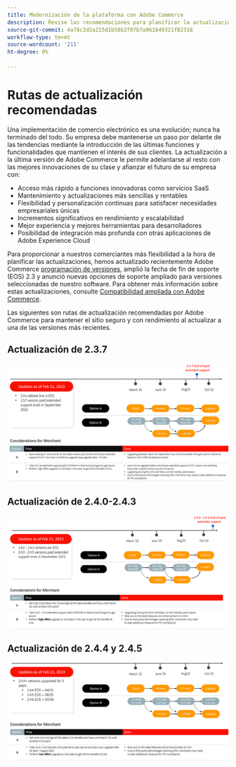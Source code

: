 ```yaml
---
title: Modernización de la plataforma con Adobe Commerce
description: Revise las recomendaciones para planificar la actualización de Adobe Commerce.
source-git-commit: 4a78c2d2a215d1b58b2f07b7a961849321f82318
workflow-type: tm+mt
source-wordcount: '211'
ht-degree: 0%

---
```



# Rutas de actualización recomendadas

Una implementación de comercio electrónico es una evolución; nunca ha terminado del todo. Su empresa debe mantenerse un paso por delante de las tendencias mediante la introducción de las últimas funciones y funcionalidades que mantienen el interés de sus clientes. La actualización a la última versión de Adobe Commerce le permite adelantarse al resto con las mejores innovaciones de su clase y afianzar el futuro de su empresa con:

- Acceso más rápido a funciones innovadoras como servicios SaaS
- Mantenimiento y actualizaciones más sencillas y rentables
- Flexibilidad y personalización continuas para satisfacer necesidades empresariales únicas
- Incrementos significativos en rendimiento y escalabilidad
- Mejor experiencia y mejores herramientas para desarrolladores
- Posibilidad de integración más profunda con otras aplicaciones de Adobe Experience Cloud

Para proporcionar a nuestros comerciantes más flexibilidad a la hora de planificar las actualizaciones, hemos actualizado recientemente Adobe Commerce [programación de versiones](../../release/schedule.md), amplió la fecha de fin de soporte (EOS) 2.3 y anunció nuevas opciones de soporte ampliado para versiones seleccionadas de nuestro software. Para obtener más información sobre estas actualizaciones, consulte [Compatibilidad ampliada con Adobe Commerce](https://business.adobe.com/blog/the-latest/adobe-announces-expanded-support).

Las siguientes son rutas de actualización recomendadas por Adobe Commerce para mantener el sitio seguro y con rendimiento al actualizar a una de las versiones más recientes.

## Actualización de 2.3.7

![Ruta de actualización de 2.3.7](../../assets/upgrade-guide/2.3.7.png)

## Actualización de 2.4.0-2.4.3

![Ruta de actualización de 2.4.0 a 2.4.3](../../assets/upgrade-guide/2.4.0-2.4.3.png)

## Actualización de 2.4.4 y 2.4.5

![Ruta de actualización de 2.4.4 y 2.4.5](../../assets/upgrade-guide/2.4.4-and-2.4.5.png)
